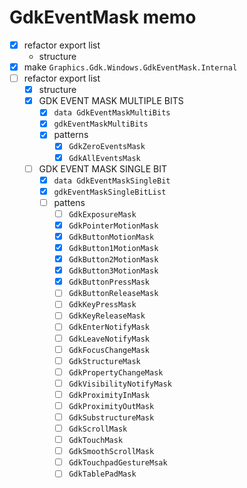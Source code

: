 GdkEventMask memo
=================

* [x] refactor export list
	+ structure
* [x] make `Graphics.Gdk.Windows.GdkEventMask.Internal`
* [ ] refactor export list
	+ [x] structure
	+ [x] GDK EVENT MASK MULTIPLE BITS
		- [x] `data GdkEventMaskMultiBits`
		- [x] `gdkEventMaskMultiBits`
		- [x] patterns
			* [x] `GdkZeroEventsMask`
			* [x] `GdkAllEventsMask`
	+ [ ] GDK EVENT MASK SINGLE BIT
		- [x] `data GdkEventMaskSingleBit`
		- [x] `gdkEventMaskSingleBitList`
		- [ ] pattens
			* [ ] `GdkExposureMask`
			* [x] `GdkPointerMotionMask`
			* [x] `GdkButtonMotionMask`
			* [x] `GdkButton1MotionMask`
			* [x] `GdkButton2MotionMask`
			* [x] `GdkButton3MotionMask`
			* [x] `GdkButtonPressMask`
			* [ ] `GdkButtonReleaseMask`
			* [ ] `GdkKeyPressMask`
			* [ ] `GdkKeyReleaseMask`
			* [ ] `GdkEnterNotifyMask`
			* [ ] `GdkLeaveNotifyMask`
			* [ ] `GdkFocusChangeMask`
			* [ ] `GdkStructureMask`
			* [ ] `GdkPropertyChangeMask`
			* [ ] `GdkVisibilityNotifyMask`
			* [ ] `GdkProximityInMask`
			* [ ] `GdkProximityOutMask`
			* [ ] `GdkSubstructureMask`
			* [ ] `GdkScrollMask`
			* [ ] `GdkTouchMask`
			* [ ] `GdkSmoothScrollMask`
			* [ ] `GdkTouchpadGestureMsak`
			* [ ] `GdkTablePadMask`
